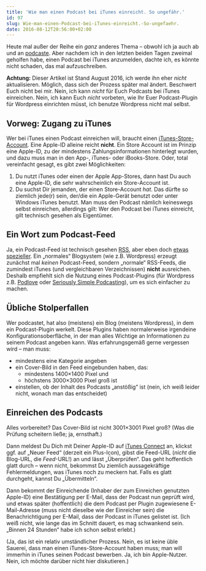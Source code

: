```yaml
---
title: 'Wie man einen Podcast bei iTunes einreicht. So ungefähr.'
id: 97
slug: Wie-man-einen-Podcast-bei-iTunes-einreicht.-So-ungefaehr.
date: 2016-08-12T20:56:00+02:00
---
```


Heute mal außer der Reihe ein _ganz_ anderes Thema – obwohl ich ja auch ab und an [podcaste](http://www.s9ycamp.info). Aber nachdem ich in den letzten beiden Tagen zweimal geholfen habe, einen Podcast bei iTunes anzumelden, dachte ich, es könnte nicht schaden, das mal aufzuschreiben.

**Achtung:** Dieser Artikel ist Stand August 2016, ich werde ihn eher _nicht_ aktualisieren. Möglich, dass sich der Prozess später mal ändert. Beschwert Euch nicht bei mir. Nein, ich kann _nicht_ für Euch Podcasts bei iTunes einreichen. Nein, ich kann Euch _nicht_ vorbeten, wie Ihr Euer Podcast-Plugin für Wordpress einrichten müsst, ich benutze Wordpress nicht mal selbst.

## Vorweg: Zugang zu iTunes

Wer bei iTunes einen Podcast einreichen will, braucht einen [iTunes-Store-Account](https://support.apple.com/en-gb/HT204034). Eine Apple-ID alleine reicht **nicht**. Ein Store Account ist im Prinzip eine Apple-ID, zu der mindestens Zahlungsinformationen hinterlegt wurden, und dazu muss man in den App-, iTunes- oder iBooks-Store. Oder, total vereinfacht gesagt, es gibt zwei Möglichkeiten:

1.  Du nutzt iTunes oder einen der Apple App-Stores, dann hast Du auch eine Apple-ID, die sehr wahrscheinlich ein Store-Account ist.
2.  Du suchst Dir jemanden, der einen Store-Account _hat_. Das dürfte so ziemlich jede(r) sein, der/die ein Apple-Gerät benutzt oder unter Windows iTunes benutzt. Man muss den Podcast nämlich keineswegs selbst einreichen, allerdings gilt: Wer den Podcast bei iTunes einreicht, gilt technisch gesehen als Eigentümer.

## Ein Wort zum Podcast-Feed

Ja, ein Podcast-Feed ist technisch gesehen [RSS](<https://de.wikipedia.org/wiki/RSS_(Web-Feed)>), aber eben doch [etwas spezieller](http://podcasting.help.soundcloud.com/customer/portal/articles/2106990-setting-up-your-podcast-s-rss-feed). Ein „normales“ Blogsystem (wie z.B. Wordpress) erzeugt zunächst mal _keinen_ Podcast-Feed, sondern „normale“ RSS-Feeds, die zumindest iTunes (und vergleichbaren Verzeichnissen) **nicht** ausreichen. Deshalb empfiehlt sich die Nutzung eines Podcast-Plugins (für Wordpress z.B. [Podlove](http://podlove.org) oder [Seriously Simple Podcasting](https://www.seriouslysimplepodcasting.com)), um es sich einfacher zu machen.

## Übliche Stolperfallen

Wer podcastet, hat also (meistens) ein Blog (meistens Wordpress), in dem ein Podcast-Plugin werkelt. Diese Plugins haben normalerweise irgendeine Konfigurationsoberfläche, in der man alles Wichtige an Informationen zu seinem Podcast angeben kann. Was erfahrungsgemäß gerne vergessen wird – man muss:

-   mindestens eine Kategorie angeben
-   ein Cover-Bild in den Feed eingebunden haben, das:
    -   mindestens 1400×1400 Pixel und
    -   höchstens 3000×3000 Pixel groß ist
-   einstellen, ob der Inhalt des Podcasts „anstößig“ ist (nein, ich weiß leider nicht, wonach man das entscheidet)

## Einreichen des Podcasts

Alles vorbereitet? Das Cover-Bild ist nicht 3001×3001 Pixel groß? (Was die Prüfung scheitern ließe; ja, ernsthaft.)

Dann meldest Du Dich mit Deiner Apple-ID auf [iTunes Connect](https://podcastsconnect.apple.com) an, klickst ggf. auf „Neuer Feed“ (derzeit ein Plus-Icon), gibst die Feed-URL (_nicht_ die Blog-URL, die _Feed_\-URL!) an und lässt „Überprüfen“. Das geht hoffentlich glatt durch – wenn nicht, bekommst Du ziemlich aussagekräftige Fehlermeldungen, was iTunes noch zu meckern hat. Falls es glatt durchgeht, kannst Du „Übermitteln“.

Dann bekommt der Einreichende (Inhaber der zum Einreichen genutzten Apple-ID) eine Bestätigung per E-Mail, dass der Podcast nun geprüft wird, und etwas später (hoffentlich) die dem Podcast per Plugin zugewiesene E-Mail-Adresse (muss nicht dieselbe wie der Einreicher sein) die Benachrichtigung per E-Mail, dass der Podcast in iTunes gelistet ist. (Ich weiß nicht, wie lange das im Schnitt dauert, es mag schwankend sein. „Binnen 24 Stunden“ habe ich schon selbst erlebt.)

(Ja, das ist ein relativ umständlicher Prozess. Nein, es ist keine üble Sauerei, dass man einen iTunes-Store-Account haben muss; man will immerhin in iTunes seinen Podcast bewerben. Ja, ich bin Apple-Nutzer. Nein, ich möchte darüber nicht hier diskutieren.)

